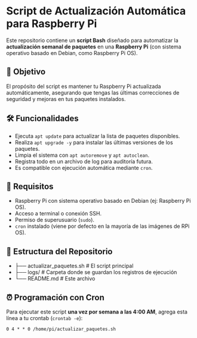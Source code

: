 # Script de Actualización Automática para Raspberry Pi

Este repositorio contiene un **script Bash** diseñado para automatizar la **actualización semanal de paquetes** en una **Raspberry Pi** (con sistema operativo basado en Debian, como Raspberry Pi OS).

## 🎯 Objetivo

El propósito del script es mantener tu Raspberry Pi actualizada automáticamente, asegurando que tengas las últimas correcciones de seguridad y mejoras en tus paquetes instalados.

## 🛠️ Funcionalidades

- Ejecuta `apt update` para actualizar la lista de paquetes disponibles.
- Realiza `apt upgrade -y` para instalar las últimas versiones de los paquetes.
- Limpia el sistema con `apt autoremove` y `apt autoclean`.
- Registra todo en un archivo de log para auditoría futura.
- Es compatible con ejecución automática mediante `cron`.

## 🧪 Requisitos

- Raspberry Pi con sistema operativo basado en Debian (ej: Raspberry Pi OS).
- Acceso a terminal o conexión SSH.
- Permiso de superusuario (`sudo`).
- `cron` instalado (viene por defecto en la mayoría de las imágenes de RPi OS).

## 📁 Estructura del Repositorio
- ├── actualizar_paquetes.sh # El script principal
- ├── logs/ # Carpeta donde se guardan los registros de ejecución
- └── README.md # Este archivo

## ⏰ Programación con Cron

Para ejecutar este script **una vez por semana a las 4:00 AM**, agrega esta línea a tu crontab (`crontab -e`):

```cron
0 4 * * 0 /home/pi/actualizar_paquetes.sh